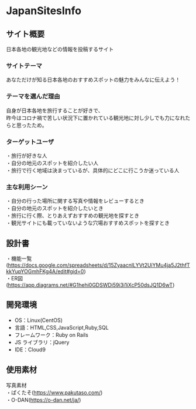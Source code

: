 # JapanSitesInfo

## サイト概要

日本各地の観光地などの情報を投稿するサイト

### サイトテーマ

あなただけが知る日本各地のおすすめスポットの魅力をみんなに伝えよう！

### テーマを選んだ理由

自身が日本各地を旅行することが好きで、<br>
昨今はコロナ禍で苦しい状況下に置かれている観光地に対し少しでも力になれたらと思ったため。

### ターゲットユーザ

・旅行が好きな人<br>
・自分の地元のスポットを紹介したい人<br>
・旅行で行く地域は決まっているが、具体的にどこに行こうか迷っている人

### 主な利用シーン

・自分の行った場所に関する写真や情報をレビューするとき<br>
・自分の地元のスポットを紹介したいとき<br>
・旅行に行く際、とりあえずおすすめの観光地を探すとき<br>
・観光サイトにも載っていないような穴場おすすめスポットを探すとき

## 設計書

・機能一覧(https://docs.google.com/spreadsheets/d/15ZyaacnlLYVt2UiYMu4ja5J2thfTkkYupYOGmhFKg4A/edit#gid=0)<br>
・ER図(https://app.diagrams.net/#G1hehi0GDSWDi59i3i1iXcP50dsJQ1D6wT)<br>

## 開発環境

- OS：Linux(CentOS)
- 言語：HTML,CSS,JavaScript,Ruby,SQL
- フレームワーク：Ruby on Rails
- JS ライブラリ：jQuery
- IDE：Cloud9

## 使用素材

写真素材<br>
・ぱくたそ(https://www.pakutaso.com/)<br>
・O-DAN(https://o-dan.net/ja/)
